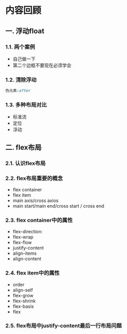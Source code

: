 # 内容回顾

## 一. 浮动float

### 1.1. 两个案例

* 自己做一下
* 第二个边框不要现在必须学会



### 1.2. 清除浮动

```css
伪元素:after
```





### 1.3. 多种布局对比

* 标准流
* 定位
* 浮动



## 二. flex布局

### 2.1. 认识flex布局



### 2.2. flex布局重要的概念

* flex container
* flex item
* main axis/cross axios
* main start/main end/cross start / cross end



### 2.3. flex container中的属性

* flex-direction:
* flex-wrap
* flex-flow
* justify-content
* align-items
* align-content



### 2.4. flex item中的属性

* order
* align-self
* flex-grow
* flex-shrink
* flex-basis
* flex





### 2.5. flex布局中justify-content最后一行布局问题







